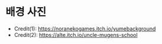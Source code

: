 
# 배경 사진

* Credit(1): https://noranekogames.itch.io/yumebackground
* Credit(2): https://alte.itch.io/uncle-mugens-school
